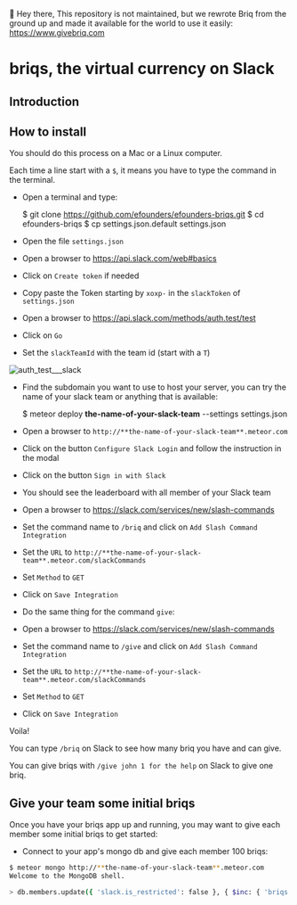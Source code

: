 👋 Hey there, This repository is not maintained, but we rewrote Briq from the ground up and made it available for the world to use it easily: https://www.givebriq.com


# briqs, the virtual currency on Slack

## Introduction


## How to install

You should do this process on a Mac or a Linux computer.

Each time a line start with a `$`, it means you have to type the command in the terminal.

- Open a terminal and type:

  $ git clone https://github.com/efounders/efounders-briqs.git
  $ cd efounders-briqs
  $ cp settings.json.default settings.json

- Open the file `settings.json`

- Open a browser to https://api.slack.com/web#basics

- Click on `Create token` if needed
- Copy paste the Token starting by `xoxp-` in the `slackToken` of `settings.json`

- Open a browser to https://api.slack.com/methods/auth.test/test
- Click on `Go`
- Set the `slackTeamId` with the team id (start with a `T`)

![auth_test___slack](https://cloud.githubusercontent.com/assets/6358235/5840682/a3d91fda-a197-11e4-9e49-76ce8fcd0d2c.png)

- Find the subdomain you want to use to host your server, you can try the name of your slack team or anything that is available:

  $ meteor deploy **the-name-of-your-slack-team** --settings settings.json

- Open a browser to `http://**the-name-of-your-slack-team**.meteor.com`

- Click on the button `Configure Slack Login` and follow the instruction in the modal

- Click on the button `Sign in with Slack`

- You should see the leaderboard with all member of your Slack team

- Open a browser to https://slack.com/services/new/slash-commands

- Set the command name to `/briq` and click on `Add Slash Command Integration` 

- Set the `URL` to `http://**the-name-of-your-slack-team**.meteor.com/slackCommands`

- Set `Method` to `GET`

- Click on `Save Integration`

- Do the same thing for the command `give`:

- Open a browser to https://slack.com/services/new/slash-commands

- Set the command name to `/give` and click on `Add Slash Command Integration` 

- Set the `URL` to `http://**the-name-of-your-slack-team**.meteor.com/slackCommands`

- Set `Method` to `GET`

- Click on `Save Integration`

Voila!

You can type `/briq` on Slack to see how many briq you have and can give.

You can give briqs with `/give john 1 for the help` on Slack to give one briq.

## Give your team some initial briqs

Once you have your briqs app up and running, you may want to give each member
some initial briqs to get started:

- Connect to your app's mongo db and give each member 100 briqs:

```bash
$ meteor mongo http://**the-name-of-your-slack-team**.meteor.com
Welcome to the MongoDB shell.

> db.members.update({ 'slack.is_restricted': false }, { $inc: { 'briqs.canGive': 100 } }, { multi: true })
```

